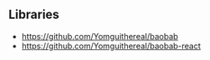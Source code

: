 ## Libraries

* https://github.com/Yomguithereal/baobab
* https://github.com/Yomguithereal/baobab-react
